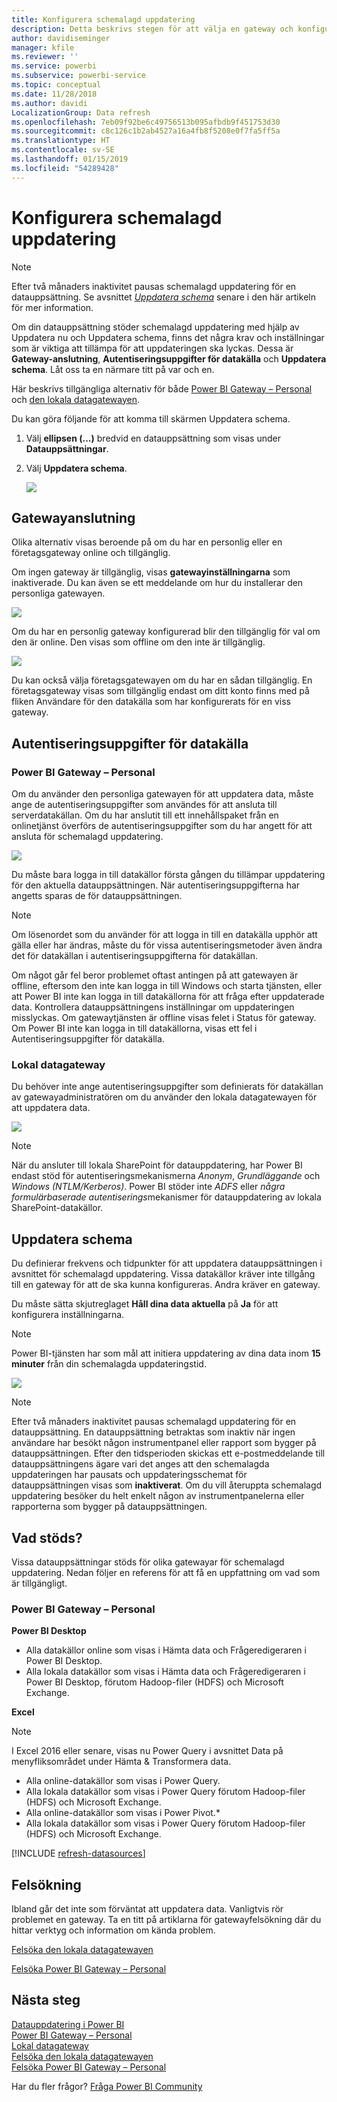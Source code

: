 ```yaml
---
title: Konfigurera schemalagd uppdatering
description: Detta beskrivs stegen för att välja en gateway och konfigurera schemalagd uppdatering.
author: davidiseminger
manager: kfile
ms.reviewer: ''
ms.service: powerbi
ms.subservice: powerbi-service
ms.topic: conceptual
ms.date: 11/28/2018
ms.author: davidi
LocalizationGroup: Data refresh
ms.openlocfilehash: 7eb09f92be6c49756513b095afbdb9f451753d30
ms.sourcegitcommit: c8c126c1b2ab4527a16a4fb8f5208e0f7fa5ff5a
ms.translationtype: HT
ms.contentlocale: sv-SE
ms.lasthandoff: 01/15/2019
ms.locfileid: "54289428"
---
```

# <a name="configuring-scheduled-refresh"></a>Konfigurera schemalagd uppdatering

>[!NOTE]
>Efter två månaders inaktivitet pausas schemalagd uppdatering för en datauppsättning. Se avsnittet [*Uppdatera schema*](#schedule-refresh) senare i den här artikeln för mer information.
> 
> 

Om din datauppsättning stöder schemalagd uppdatering med hjälp av Uppdatera nu och Uppdatera schema, finns det några krav och inställningar som är viktiga att tillämpa för att uppdateringen ska lyckas. Dessa är **Gateway-anslutning**, **Autentiseringsuppgifter för datakälla** och **Uppdatera schema**. Låt oss ta en närmare titt på var och en.

Här beskrivs tillgängliga alternativ för både [Power BI Gateway – Personal](service-gateway-personal-mode.md) och [den lokala datagatewayen](service-gateway-onprem.md).

Du kan göra följande för att komma till skärmen Uppdatera schema.

1. Välj **ellipsen (...)** bredvid en datauppsättning som visas under **Datauppsättningar**.
2. Välj **Uppdatera schema**.
   
    ![](media/refresh-scheduled-refresh/dataset-menu.png)

## <a name="gateway-connection"></a>Gatewayanslutning
Olika alternativ visas beroende på om du har en personlig eller en företagsgateway online och tillgänglig.

Om ingen gateway är tillgänglig, visas **gatewayinställningarna** som inaktiverade. Du kan även se ett meddelande om hur du installerar den personliga gatewayen.

![](media/refresh-scheduled-refresh/gateway-not-configured.png)

Om du har en personlig gateway konfigurerad blir den tillgänglig för val om den är online. Den visas som offline om den inte är tillgänglig.

![](media/refresh-scheduled-refresh/gateway-connection.png)

Du kan också välja företagsgatewayen om du har en sådan tillgänglig. En företagsgateway visas som tillgänglig endast om ditt konto finns med på fliken Användare för den datakälla som har konfigurerats för en viss gateway.

## <a name="data-source-credentials"></a>Autentiseringsuppgifter för datakälla
### <a name="power-bi-gateway---personal"></a>Power BI Gateway – Personal
Om du använder den personliga gatewayen för att uppdatera data, måste ange de autentiseringsuppgifter som användes för att ansluta till serverdatakällan. Om du har anslutit till ett innehållspaket från en onlinetjänst överförs de autentiseringsuppgifter som du har angett för att ansluta för schemalagd uppdatering.

![](media/refresh-scheduled-refresh/data-source-credentials-pgw.png)

Du måste bara logga in till datakällor första gången du tillämpar uppdatering för den aktuella datauppsättningen. När autentiseringsuppgifterna har angetts sparas de för datauppsättningen.

> [!NOTE]
> Om lösenordet som du använder för att logga in till en datakälla upphör att gälla eller har ändras, måste du för vissa autentiseringsmetoder även ändra det för datakällan i autentiseringsuppgifterna för datakällan.
> 
> 

Om något går fel beror problemet oftast antingen på att gatewayen är offline, eftersom den inte kan logga in till Windows och starta tjänsten, eller att Power BI inte kan logga in till datakällorna för att fråga efter uppdaterade data. Kontrollera datauppsättningens inställningar om uppdateringen misslyckas. Om gatewaytjänsten är offline visas felet i Status för gateway. Om Power BI inte kan logga in till datakällorna, visas ett fel i Autentiseringsuppgifter för datakälla.

### <a name="on-premises-data-gateway"></a>Lokal datagateway
Du behöver inte ange autentiseringsuppgifter som definierats för datakällan av gatewayadministratören om du använder den lokala datagatewayen för att uppdatera data.

![](media/refresh-scheduled-refresh/data-source-credentials-egw.png)

> [!NOTE]
> När du ansluter till lokala SharePoint för datauppdatering, har Power BI endast stöd för autentiseringsmekanismerna *Anonym*, *Grundläggande* och *Windows (NTLM/Kerberos)*. Power BI stöder inte *ADFS* eller *några formulärbaserade autentiserings*mekanismer för datauppdatering av lokala SharePoint-datakällor.
> 
> 

## <a name="schedule-refresh"></a>Uppdatera schema
Du definierar frekvens och tidpunkter för att uppdatera datauppsättningen i avsnittet för schemalagd uppdatering. Vissa datakällor kräver inte tillgång till en gateway för att de ska kunna konfigureras. Andra kräver en gateway.

Du måste sätta skjutreglaget **Håll dina data aktuella** på **Ja** för att konfigurera inställningarna.

> [!NOTE]
> Power BI-tjänsten har som mål att initiera uppdatering av dina data inom **15 minuter** från din schemalagda uppdateringstid.
> 
> 

![](media/refresh-scheduled-refresh/scheduled-refresh.png)

> [!NOTE]
> Efter två månaders inaktivitet pausas schemalagd uppdatering för en datauppsättning. En datauppsättning betraktas som inaktiv när ingen användare har besökt någon instrumentpanel eller rapport som bygger på datauppsättningen. Efter den tidsperioden skickas ett e-postmeddelande till datauppsättningens ägare vari det anges att den schemalagda uppdateringen har pausats och uppdateringsschemat för datauppsättningen visas som **inaktiverat**. Om du vill återuppta schemalagd uppdatering besöker du helt enkelt någon av instrumentpanelerna eller rapporterna som bygger på datauppsättningen.
> 
> 

## <a name="whats-supported"></a>Vad stöds?
Vissa datauppsättningar stöds för olika gatewayar för schemalagd uppdatering. Nedan följer en referens för att få en uppfattning om vad som är tillgängligt.

### <a name="power-bi-gateway---personal"></a>Power BI Gateway – Personal
**Power BI Desktop**

* Alla datakällor online som visas i Hämta data och Frågeredigeraren i Power BI Desktop.
* Alla lokala datakällor som visas i Hämta data och Frågeredigeraren i Power BI Desktop, förutom Hadoop-filer (HDFS) och Microsoft Exchange.

**Excel**

> [!NOTE]
> I Excel 2016 eller senare, visas nu Power Query i avsnittet Data på menyfliksområdet under Hämta & Transformera data.
> 
> 

* Alla online-datakällor som visas i Power Query.
* Alla lokala datakällor som visas i Power Query förutom Hadoop-filer (HDFS) och Microsoft Exchange.
* Alla online-datakällor som visas i Power Pivot.\*
* Alla lokala datakällor som visas i Power Query förutom Hadoop-filer (HDFS) och Microsoft Exchange.

<!-- Refresh Data sources-->
[!INCLUDE [refresh-datasources](./includes/refresh-datasources.md)]

## <a name="troubleshooting"></a>Felsökning
Ibland går det inte som förväntat att uppdatera data. Vanligtvis rör problemet en gateway. Ta en titt på artiklarna för gatewayfelsökning där du hittar verktyg och information om kända problem.

[Felsöka den lokala datagatewayen](service-gateway-onprem-tshoot.md)

[Felsöka Power BI Gateway – Personal](service-admin-troubleshooting-power-bi-personal-gateway.md)

## <a name="next-steps"></a>Nästa steg
[Datauppdatering i Power BI](refresh-data.md)  
[Power BI Gateway – Personal](service-gateway-personal-mode.md)  
[Lokal datagateway](service-gateway-onprem.md)  
[Felsöka den lokala datagatewayen](service-gateway-onprem-tshoot.md)  
[Felsöka Power BI Gateway – Personal](service-admin-troubleshooting-power-bi-personal-gateway.md)  

Har du fler frågor? [Fråga Power BI Community](http://community.powerbi.com/)

